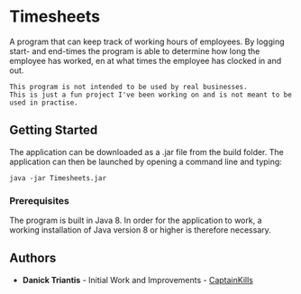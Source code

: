 # Timesheets
 A program that can keep track of working hours of employees. By logging start- and end-times the program is able to determine how long the employee has worked, en at what times the employee has clocked in and out.

 ```
 This program is not intended to be used by real businesses. 
 This is just a fun project I've been working on and is not meant to be used in practise.
 ```

## Getting Started

The application can be downloaded as a .jar file from the build folder. The application can then be launched by opening a command line and typing:
```
java -jar Timesheets.jar
```
### Prerequisites

The program is built in Java 8. In order for the application to work, a working installation of Java version 8 or higher is therefore necessary.

## Authors

* **Danick Triantis** - Initial Work and Improvements - [CaptainKills](https://github.com/CaptainKills)
